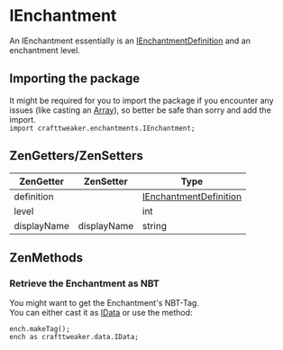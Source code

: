 # IEnchantment

An IEnchantment essentially is an [IEnchantmentDefinition](/Vanilla/Enchantments/IEnchantmentDefinition/) and an enchantment level.  

## Importing the package
It might be required for you to import the package if you encounter any issues (like casting an [Array](/AdvancedFunctions/Arrays_and_Loops/)), so better be safe than sorry and add the import.  
`import crafttweaker.enchantments.IEnchantment;`

## ZenGetters/ZenSetters

| ZenGetter   | ZenSetter   | Type                                             |
|-------------|-------------|--------------------------------------------------|
| definition  |             | [IEnchantmentDefinition](/Vanilla/Enchantments/IEnchantmentDefinition/) |
| level       |             | int                                              |
| displayName | displayName | string                                           |

## ZenMethods
### Retrieve the Enchantment as NBT
You might want to get the Enchantment's NBT-Tag.  
You can either cast it as [IData](/Vanilla/Data/IData/) or use the method: 
```zenscript
ench.makeTag();
ench as crafttweaker.data.IData;
```